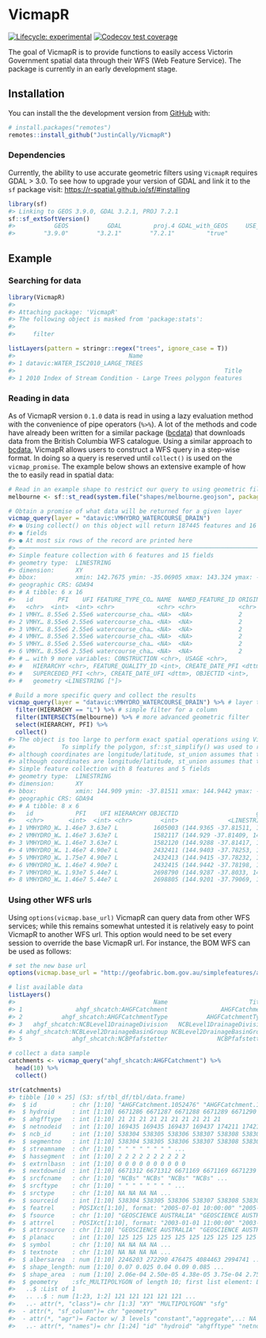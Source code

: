 
<!-- README.md is generated from README.Rmd. Please edit that file -->

# VicmapR

<!-- badges: start -->

[![Lifecycle:
experimental](https://img.shields.io/badge/lifecycle-experimental-orange.svg)](https://www.tidyverse.org/lifecycle/#experimental)
[![Codecov test
coverage](https://codecov.io/gh/JustinCally/VicmapR/branch/master/graph/badge.svg)](https://codecov.io/gh/JustinCally/VicmapR?branch=master)
<!-- badges: end -->

The goal of VicmapR is to provide functions to easily access Victorin
Government spatial data through their WFS (Web Feature Service). The
package is currently in an early development stage.

## Installation

You can install the the development version from
[GitHub](https://github.com/) with:

``` r
# install.packages("remotes")
remotes::install_github("JustinCally/VicmapR")
```

### Dependencies

Currently, the ability to use accurate geometric filters using `VicmapR`
requires GDAL \> 3.0. To see how to upgrade your version of GDAL and
link it to the `sf` package visit:
<https://r-spatial.github.io/sf/#installing>

``` r
library(sf)
#> Linking to GEOS 3.9.0, GDAL 3.2.1, PROJ 7.2.1
sf::sf_extSoftVersion()
#>           GEOS           GDAL         proj.4 GDAL_with_GEOS     USE_PROJ_H 
#>        "3.9.0"        "3.2.1"        "7.2.1"         "true"         "true"
```

## Example

### Searching for data

``` r
library(VicmapR)
#> 
#> Attaching package: 'VicmapR'
#> The following object is masked from 'package:stats':
#> 
#>     filter

listLayers(pattern = stringr::regex("trees", ignore_case = T))
#>                                Name
#> 1 datavic:WATER_ISC2010_LARGE_TREES
#>                                                           Title
#> 1 2010 Index of Stream Condition - Large Trees polygon features
```

### Reading in data

As of VicmapR version `0.1.0` data is read in using a lazy evaluation
method with the convenience of pipe operators (`%>%`). A lot of the
methods and code have already been written for a similar package
([bcdata](https://github.com/bcgov/bcdata)) that downloads data from the
British Columbia WFS catalogue. Using a similar approach to
[bcdata](https://github.com/bcgov/bcdata), VicmapR allows users to
construct a WFS query in a step-wise format. In doing so a query is
reserved until `collect()` is used on the `vicmap_promise`. The example
below shows an extensive example of how the to easily read in spatial
data:

``` r
# Read in an example shape to restrict our query to using geometric filtering
melbourne <- sf::st_read(system.file("shapes/melbourne.geojson", package="VicmapR"), quiet = T)

# Obtain a promise of what data will be returned for a given layer
vicmap_query(layer = "datavic:VMHYDRO_WATERCOURSE_DRAIN")
#> ● Using collect() on this object will return 187445 features and 16
#> ● fields
#> ● At most six rows of the record are printed here
#> ──────────────────────────────────────────────────────────────────────────────────────────────────────────────────────────────
#> Simple feature collection with 6 features and 15 fields
#> geometry type:  LINESTRING
#> dimension:      XY
#> bbox:           xmin: 142.7675 ymin: -35.06905 xmax: 143.324 ymax: -35.04559
#> geographic CRS: GDA94
#> # A tibble: 6 x 16
#>   id       PFI    UFI FEATURE_TYPE_CO… NAME  NAMED_FEATURE_ID ORIGIN
#>   <chr>  <int>  <int> <chr>            <chr> <chr>            <chr> 
#> 1 VMHY… 8.55e6 2.55e6 watercourse_cha… <NA>  <NA>             2     
#> 2 VMHY… 8.55e6 2.55e6 watercourse_cha… <NA>  <NA>             2     
#> 3 VMHY… 8.55e6 2.55e6 watercourse_cha… <NA>  <NA>             2     
#> 4 VMHY… 8.55e6 2.55e6 watercourse_cha… <NA>  <NA>             2     
#> 5 VMHY… 8.55e6 2.55e6 watercourse_cha… <NA>  <NA>             2     
#> 6 VMHY… 8.55e6 2.55e6 watercourse_cha… <NA>  <NA>             2     
#> # … with 9 more variables: CONSTRUCTION <chr>, USAGE <chr>,
#> #   HIERARCHY <chr>, FEATURE_QUALITY_ID <int>, CREATE_DATE_PFI <dttm>,
#> #   SUPERCEDED_PFI <chr>, CREATE_DATE_UFI <dttm>, OBJECTID <int>,
#> #   geometry <LINESTRING [°]>

# Build a more specific query and collect the results
vicmap_query(layer = "datavic:VMHYDRO_WATERCOURSE_DRAIN") %>% # layer to query
  filter(HIERARCHY == "L") %>% # simple filter for a column
  filter(INTERSECTS(melbourne)) %>% # more advanced geometric filter
  select(HIERARCHY, PFI) %>% 
  collect()
#> The object is too large to perform exact spatial operations using VicmapR. 
#>             To simplify the polygon, sf::st_simplify() was used to reduce the size of the queryFALSE
#> although coordinates are longitude/latitude, st_union assumes that they are planar
#> although coordinates are longitude/latitude, st_union assumes that they are planar
#> Simple feature collection with 8 features and 5 fields
#> geometry type:  LINESTRING
#> dimension:      XY
#> bbox:           xmin: 144.909 ymin: -37.81511 xmax: 144.9442 ymax: -37.78198
#> geographic CRS: GDA94
#> # A tibble: 8 x 6
#>   id            PFI    UFI HIERARCHY OBJECTID                      geometry
#>   <chr>       <int>  <int> <chr>        <int>              <LINESTRING [°]>
#> 1 VMHYDRO_W… 1.46e7 3.63e7 L          1605003 (144.9365 -37.81511, 144.935…
#> 2 VMHYDRO_W… 1.46e7 3.63e7 L          1582117 (144.929 -37.81409, 144.9294…
#> 3 VMHYDRO_W… 1.46e7 3.63e7 L          1582120 (144.9288 -37.81417, 144.929…
#> 4 VMHYDRO_W… 1.46e7 4.90e7 L          2432411 (144.9403 -37.78253, 144.940…
#> 5 VMHYDRO_W… 1.75e7 4.90e7 L          2432413 (144.9415 -37.78232, 144.941…
#> 6 VMHYDRO_W… 1.46e7 4.90e7 L          2432415 (144.9442 -37.78198, 144.944…
#> 7 VMHYDRO_W… 1.93e7 5.44e7 L          2698790 (144.9287 -37.8033, 144.9186…
#> 8 VMHYDRO_W… 1.46e7 5.44e7 L          2698805 (144.9201 -37.79069, 144.920…
```

### Using other WFS urls

Using `options(vicmap.base_url)` VicmapR can query data from other WFS
services; while this remains somewhat untested it is relatively easy to
point VicmapR to another WFS url. This option would need to be set every
session to override the base VicmapR url. For instance, the BOM WFS can
be used as follows:

``` r
# set the new base url
options(vicmap.base_url = "http://geofabric.bom.gov.au/simplefeatures/ahgf_shcatch/wfs")

# list available data
listLayers()
#>                                       Name                       Title
#> 1               ahgf_shcatch:AHGFCatchment               AHGFCatchment
#> 2           ahgf_shcatch:AHGFCatchmentType           AHGFCatchmentType
#> 3   ahgf_shcatch:NCBLevel1DrainageDivision   NCBLevel1DrainageDivision
#> 4 ahgf_shcatch:NCBLevel2DrainageBasinGroup NCBLevel2DrainageBasinGroup
#> 5              ahgf_shcatch:NCBPfafstetter              NCBPfafstetter

# collect a data sample
catchments <- vicmap_query("ahgf_shcatch:AHGFCatchment") %>% 
  head(10) %>% 
  collect()

str(catchments)
#> tibble [10 × 25] (S3: sf/tbl_df/tbl/data.frame)
#>  $ id          : chr [1:10] "AHGFCatchment.1052476" "AHGFCatchment.1052477" "AHGFCatchment.1052478" "AHGFCatchment.1052479" ...
#>  $ hydroid     : int [1:10] 6671286 6671287 6671288 6671289 6671290 6671291 6671292 6671293 6671294 6671295
#>  $ ahgfftype   : int [1:10] 21 21 21 21 21 21 21 21 21 21
#>  $ netnodeid   : int [1:10] 169435 169435 169437 169437 174211 174211 184147 196792 196793 200192
#>  $ ncb_id      : int [1:10] 538304 538305 538306 538307 538308 538309 538310 538311 538312 538313
#>  $ segmentno   : int [1:10] 538304 538305 538306 538307 538308 538309 538310 538311 538312 538313
#>  $ streamname  : chr [1:10] " " " " " " " " ...
#>  $ hassegment  : int [1:10] 2 2 2 2 2 2 2 2 2 2
#>  $ extrnlbasn  : int [1:10] 0 0 0 0 0 0 0 0 0 0
#>  $ nextdownid  : int [1:10] 6671312 6671312 6671169 6671169 6671239 6671239 6670984 6671217 6671270 6671415
#>  $ srcfcname   : chr [1:10] "NCBs" "NCBs" "NCBs" "NCBs" ...
#>  $ srcftype    : chr [1:10] " " " " " " " " ...
#>  $ srctype     : chr [1:10] NA NA NA NA ...
#>  $ sourceid    : int [1:10] 538304 538305 538306 538307 538308 538309 538310 538311 538312 538313
#>  $ featrel     : POSIXct[1:10], format: "2005-07-01 10:00:00" "2005-07-01 10:00:00" ...
#>  $ fsource     : chr [1:10] "GEOSCIENCE AUSTRALIA" "GEOSCIENCE AUSTRALIA" "GEOSCIENCE AUSTRALIA" "GEOSCIENCE AUSTRALIA" ...
#>  $ attrrel     : POSIXct[1:10], format: "2003-01-01 11:00:00" "2003-01-01 11:00:00" ...
#>  $ attrsource  : chr [1:10] "GEOSCIENCE AUSTRALIA" "GEOSCIENCE AUSTRALIA" "GEOSCIENCE AUSTRALIA" "GEOSCIENCE AUSTRALIA" ...
#>  $ planacc     : int [1:10] 125 125 125 125 125 125 125 125 125 125
#>  $ symbol      : chr [1:10] NA NA NA NA ...
#>  $ textnote    : chr [1:10] NA NA NA NA ...
#>  $ albersarea  : num [1:10] 2246203 272290 476475 4084463 2994741 ...
#>  $ shape_length: num [1:10] 0.07 0.025 0.04 0.09 0.085 ...
#>  $ shape_area  : num [1:10] 2.06e-04 2.50e-05 4.38e-05 3.75e-04 2.75e-04 ...
#>  $ geometry    :sfc_MULTIPOLYGON of length 10; first list element: List of 1
#>   ..$ :List of 1
#>   .. ..$ : num [1:23, 1:2] 121 121 121 121 121 ...
#>   ..- attr(*, "class")= chr [1:3] "XY" "MULTIPOLYGON" "sfg"
#>  - attr(*, "sf_column")= chr "geometry"
#>  - attr(*, "agr")= Factor w/ 3 levels "constant","aggregate",..: NA NA NA NA NA NA NA NA NA NA ...
#>   ..- attr(*, "names")= chr [1:24] "id" "hydroid" "ahgfftype" "netnodeid" ...
```

